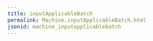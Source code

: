 ```yaml
---
title: inputApplicableBatch
permalink: Machine.inputApplicableBatch.html
jsonid: machine_inputapplicablebatch
---
```

